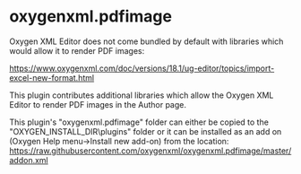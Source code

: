 # oxygenxml.pdfimage
Oxygen XML Editor does not come bundled by default with libraries which would allow it to render PDF images:

https://www.oxygenxml.com/doc/versions/18.1/ug-editor/topics/import-excel-new-format.html

This plugin contributes additional libraries which allow the Oxygen XML Editor to render PDF images in the Author page.

This plugin's "oxygenxml.pdfimage" folder can either be copied to the "OXYGEN_INSTALL_DIR\plugins" folder or it can be installed as an add on (Oxygen Help menu->Install new add-on) from the location: https://raw.githubusercontent.com/oxygenxml/oxygenxml.pdfimage/master/addon.xml

